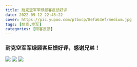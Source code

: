 ```yaml
---
title: 耐克空军军绿顾客反馈好评
date: 2022-09-12 22:45:22
cover: https://pic.yupoo.com/ptbxcp/8efa63ef/medium.jpg
tags: [耐克,空军]
categories: [顾客反馈]
---
```


###  耐克空军军绿顾客反馈好评，感谢兄弟！
![](https://pic.yupoo.com/ptbxcp/90626db6/3c05c7d2.png)
![](https://pic.yupoo.com/ptbxcp/8efa63ef/532ac6a4.jpg)
![](https://pic.yupoo.com/ptbxcp/5b98155b/69d5b3ce.jpg)
